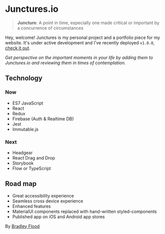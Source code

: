 # Junctures.io

> **Juncture**: A point in time, especially one made critical or important by a concurrence of circumstances

Hey, welcome! Junctures is my personal project and a portfolio piece for my website. It's under active development and I've recently deployed `v1.0.0`, [check it out](https://junctures.io/).

*Get perspective on the important moments in your life by adding them to Junctures.io and reviewing them in times of contemplation.*

## Technology

### Now

* ES7 JavaScript
* React
* Redux
* Firebase (Auth & Realtime DB)
* Jest
* Immutable.js

### Next

* Headgear
* React Drag and Drop
* Storybook
* Flow or TypeScript

## Road map

* Great accessibility experience
* Seamless cross device experience
* Enhanced features
* MaterialUI components replaced with hand-written styled-components
* Published app on iOS and Android app stores
 
By [Bradley Flood](https://bradleyflood.com)
